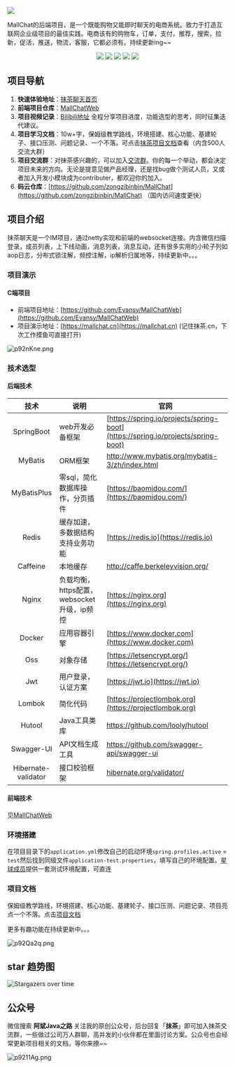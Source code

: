 ![](https://s1.ax1x.com/2023/05/04/p9NC50f.png)

MallChat的后端项目，是一个既能购物又能即时聊天的电商系统。致力于打造互联网企业级项目的最佳实践。电商该有的购物车，订单，支付，推荐，搜索，拉新，促活，推送，物流，客服，它都必须有。持续更新ing~~

<p align="center">
  <a href="#公众号"><img src="https://img.shields.io/badge/公众号-程序员阿斌-blue.svg?style=plasticr"></a>
    <a href="#公众号"><img src="https://img.shields.io/badge/交流群-加入开发-green.svg?style=plasticr"></a>
    <a href="https://github.com/zongzibinbin/MallChat"><img src="https://img.shields.io/badge/github-项目地址-yellow.svg?style=plasticr"></a>
    <a href="https://github.com/zongzibinbin/MallChat"><img src="https://img.shields.io/badge/码云-项目地址-orange.svg?style=plasticr"></a>
    <a href="https://github.com/Evansy/MallChatWeb"><img src="https://img.shields.io/badge/前端-项目地址-blueviolet.svg?style=plasticr"></a>
</p>


## 项目导航

1. **快速体验地址**：[抹茶聊天首页](https://mallchat.cn)
2. **前端项目仓库**：[MallChatWeb](https://github.com/Evansy/MallChatWeb)
3. **项目视频记录**：[Bilibili地址](https://space.bilibili.com/146719540) 全程分享项目进度，功能选型的思考，同时征集迭代建议。
4. **项目学习文档**：10w+字，保姆级教学路线，环境搭建、核心功能、基建轮子、接口压测、问题记录、一个不落。可点击[抹茶项目文档](https://www.yuque.com/snab/mallcaht)查看（内含500人交流大群）
5. **项目交流群**：对抹茶感兴趣的，可以加入[交流群](#公众号)。你的每一个举动，都会决定项目未来的方向。无论是提意见做产品经理，还是找bug做个测试人员，又或者加入开发小模块成为contributer，都欢迎你的加入。
6. **码云仓库**：[https://github.com/zongzibinbin/MallChat](https://github.com/zongzibinbin/MallChat) （国内访问速度更快）

## 项目介绍

抹茶聊天是一个IM项目，通过netty实现和前端的websocket连接。内含微信扫描登录，成员列表，上下线动画，消息列表，消息互动，还有很多实用的小轮子列如aop日志，分布式锁注解，频控注解，ip解析归属地等，持续更新中。。。

### 项目演示

#### C端项目

- 前端项目地址：[https://github.com/Evansy/MallChatWeb](https://github.com/Evansy/MallChatWeb)
- 项目演示地址：[https://mallchat.cn](https://mallchat.cn) (记住抹茶.cn，下次工作摸鱼可直接打开)

![p92nKne.png](https://s1.ax1x.com/2023/05/15/p92nKne.png)

### 技术选型

#### 后端技术

|        技术         | 说明                                       | 官网                                                         |
| :-----------------: | ------------------------------------------ | ------------------------------------------------------------ |
|     SpringBoot      | web开发必备框架                            | [https://spring.io/projects/spring-boot](https://spring.io/projects/spring-boot) |
|       MyBatis       | ORM框架                                    | http://www.mybatis.org/mybatis-3/zh/index.html               |
|     MyBatisPlus     | 零sql，简化数据库操作，分页插件            | [https://baomidou.com/](https://baomidou.com/)               |
|        Redis        | 缓存加速，多数据结构支持业务功能           | [https://redis.io](https://redis.io)                         |
|      Caffeine       | 本地缓存                                   | http://caffe.berkeleyvision.org/                             |
|        Nginx        | 负载均衡，https配置，websocket升级，ip频控 | [https://nginx.org](https://nginx.org)                       |
|       Docker        | 应用容器引擎                               | [https://www.docker.com](https://www.docker.com)             |
|         Oss         | 对象存储                                   | [https://letsencrypt.org/](https://letsencrypt.org/)         |
|         Jwt         | 用户登录，认证方案                         | [https://jwt.io](https://jwt.io)                             |
|       Lombok        | 简化代码                                   | [https://projectlombok.org](https://projectlombok.org)       |
|       Hutool        | Java工具类库                               | https://github.com/looly/hutool                              |
|     Swagger-UI      | API文档生成工具                            | https://github.com/swagger-api/swagger-ui                    |
| Hibernate-validator | 接口校验框架                               | [hibernate.org/validator/](hibernate.org/validator/)         |

#### 前端技术

见[MallChatWeb](https://github.com/Evansy/MallChatWeb)

### 环境搭建

在项目目录下的`application.yml`修改自己的启动环境`spring.profiles.active` = `test`然后找到同级文件`application-test.properties`，填写自己的环境配置。[星球成员](https://www.yuque.com/snab/mallcaht)提供一套测试环境配置，可直连

### 项目文档

保姆级教学路线，环境搭建、核心功能、基建轮子、接口压测、问题记录、项目亮点一个不落。点击[项目文档](https://www.yuque.com/snab/mallcaht)

更多有趣功能在持续更新中。。。

![p92Qa2q.png](https://s1.ax1x.com/2023/05/15/p92Qa2q.png)

## star 趋势图

![Stargazers over time](https://starchart.cc/zongzibinbin/MallChat.svg)

## 公众号

微信搜索 **阿斌Java之路** 关注我的原创公众号，后台回复「**抹茶**」即可加入抹茶交流群，一些做过公司万人群聊，高并发的小伙伴都在里面讨论方案。公众号也会经常更新项目相关的文档，等你来撩~~

![p9211Ag.png](https://s1.ax1x.com/2023/05/15/p9211Ag.png)

